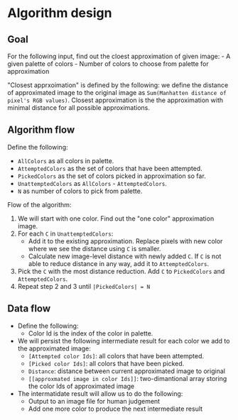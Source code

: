 # Algorithm design

## Goal

For the following input, find out the cloest approximation of given image:
    - A given palette of colors
    - Number of colors to choose from palette for approximation

"Closest apprxoimation" is defined by the following: we define the distance of approximated image to the original image as `Sum(Manhatten distance of pixel's RGB values)`. Closest approximation is the the approximation with minimal distance for all possible approximations.

## Algorithm flow

Define the following:
- `AllColors` as all colors in palette.
- `AttemptedColors` as the set of colors that have been attempted.
- `PickedColors` as the set of colors picked in approximation so far. 
- `UnattemptedColors` as `AllColors` - `AttemptedColors`.
- `N` as number of colors to pick from palette.

Flow of the algorithm:
1. We will start with one color. Find out the "one color" approximation image. 
2. For each `C` in `UnattemptedColors`:
    - Add it to the existing approximation. Replace pixels with new color where we see the distance using `C` is smaller. 
    - Calculate new image-level distance with newly added `C`. If `C` is not able to reduce distance in any way, add it to `AttemptedColors`. 
3. Pick the `C` with the most distance reduction. Add `C` to `PickedColors` and `AttemptedColors`.
4. Repeat step 2 and 3 until `|PickedColors| = N`

## Data flow

- Define the following:
    - Color Id is the index of the color in palette. 
- We will persist the following intermediate result for each color we add to the approximated image:
    - `[Attempted color Ids]`: all colors that have been attempted. 
    - `[Picked color Ids]`: all colors that have been picked. 
    - `Distance`: distance between current approximated image to original
    - `[[approxmated image in color Ids]]`: two-dimantional array storing the color Ids of approximated image
- The intermatidate result will allow us to do the following:
    - Output to an image file for human judgement
    - Add one more color to produce the next intermediate result